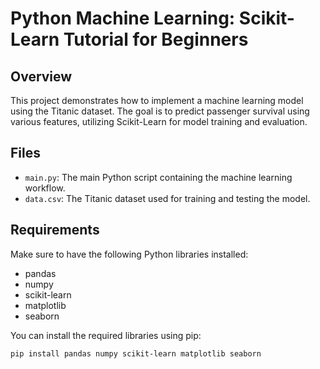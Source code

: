 # Python Machine Learning: Scikit-Learn Tutorial for Beginners

## Overview
This project demonstrates how to implement a machine learning model using the Titanic dataset. The goal is to predict passenger survival using various features, utilizing Scikit-Learn for model training and evaluation.

## Files
- `main.py`: The main Python script containing the machine learning workflow.
- `data.csv`: The Titanic dataset used for training and testing the model.

## Requirements
Make sure to have the following Python libraries installed:
- pandas
- numpy
- scikit-learn
- matplotlib
- seaborn

You can install the required libraries using pip:
```bash
pip install pandas numpy scikit-learn matplotlib seaborn


